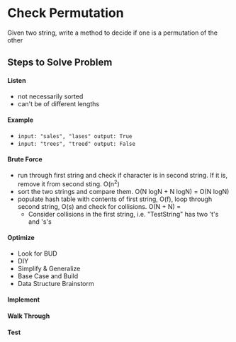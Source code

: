 # Check Permutation

Given two string, write a method to decide if one is a permutation of the other

## Steps to Solve Problem
#### Listen
- not necessarily sorted
- can't be of different lengths
#### Example
- `input: "sales", "lases" output: True`
- `input: "trees", "treed" output: False`

#### Brute Force
- run through first string and check if character is in second string. If it is, remove it from second sting. O(n<sup>2</sup>)
- sort the two strings and compare them. O(N logN + N logN) = O(N logN)
- populate hash table with contents of first string, O(f), loop through second string, O(s) and check for collisions. O(N + N) =
  - Consider collisions in the first string, i.e. "TestString" has two 't's and 's's

#### Optimize
- Look for BUD
- DIY
- Simplify & Generalize
- Base Case and Build
- Data Structure Brainstorm

#### Implement
#### Walk Through
#### Test
